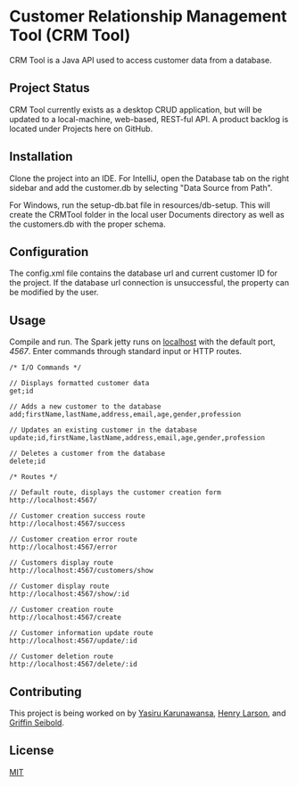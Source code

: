 # Customer Relationship Management Tool (CRM Tool)

CRM Tool is a Java API used to access customer data from a database.

## Project Status
CRM Tool currently exists as a desktop CRUD application, but will be updated to a local-machine, web-based, 
REST-ful API. A product backlog is located under Projects here on GitHub.

## Installation
Clone the project into an IDE. For IntelliJ, open the Database tab on the right sidebar and add the customer.db by
selecting "Data Source from Path".

For Windows, run the setup-db.bat file in resources/db-setup. This will create the CRMTool folder in the local user
Documents directory as well as the customers.db with the proper schema.

## Configuration
The config.xml file contains the database url and current customer ID for the project. If the database url connection is 
unsuccessful, the property can be modified by the user.

## Usage
Compile and run. The Spark jetty runs on [localhost](http://localhost:4567/) with the default port, <em>4567</em>. 
Enter commands through standard input or HTTP routes.

```text
/* I/O Commands */

// Displays formatted customer data
get;id

// Adds a new customer to the database
add;firstName,lastName,address,email,age,gender,profession

// Updates an existing customer in the database
update;id,firstName,lastName,address,email,age,gender,profession

// Deletes a customer from the database
delete;id

/* Routes */

// Default route, displays the customer creation form
http://localhost:4567/

// Customer creation success route
http://localhost:4567/success

// Customer creation error route
http://localhost:4567/error

// Customers display route
http://localhost:4567/customers/show

// Customer display route
http://localhost:4567/show/:id

// Customer creation route
http://localhost:4567/create

// Customer information update route
http://localhost:4567/update/:id

// Customer deletion route
http://localhost:4567/delete/:id
```

## Contributing
This project is being worked on by [Yasiru Karunawansa](https://github.com/yasiru98), 
[Henry Larson](https://github.com/hxl1116), and [Griffin Seibold](https://github.com/gxs1619).

## License
[MIT](https://choosealicense.com/licenses/mit/)
